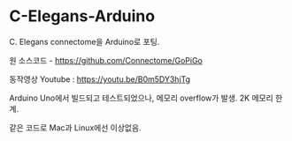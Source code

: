 # C-Elegans-Arduino

C. Elegans connectome을 Arduino로 포팅.

원 소스코드 - https://github.com/Connectome/GoPiGo



동작영상 Youtube : https://youtu.be/B0m5DY3hjTg

Arduino Uno에서 빌드되고 테스트되었으나, 메모리 overflow가 발생. 2K 메모리 한계.

같은 코드로 Mac과 Linux에선 이상없음.
